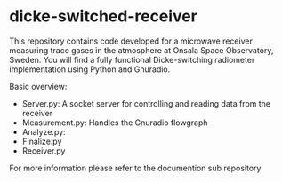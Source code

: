 # dicke-switched-receiver
This repository contains code developed for a microwave receiver measuring trace gases in the atmosphere at Onsala Space Observatory, Sweden.
You will find a fully functional Dicke-switching radiometer implementation using Python and Gnuradio.

Basic overview:
- Server.py: A socket server for controlling and reading data from the receiver
- Measurement.py: Handles the Gnuradio flowgraph
- Analyze.py:
- Finalize.py
- Receiver.py

For more information please refer to the documention sub repository
